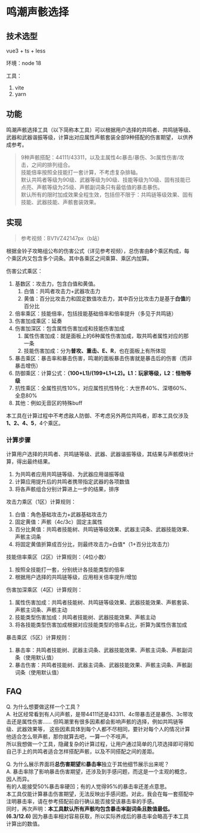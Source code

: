 # 鸣潮声骸选择

## 技术选型

vue3 + ts + less

环境：node 18

工具：

1. vite
2. yarn

## 功能

鸣潮声骸选择工具（以下简称本工具）可以根据用户选择的共鸣者、共鸣链等级、武器和武器谐振等级，计算出对应属性声骸套装全部9种搭配的伤害期望，
以供养成参考。

> 9种声骸搭配：44111/43311，以及主属性4c暴击/暴伤、3c属性伤害/攻击，之间的排列组合。  
> 技能倍率按照全技能打一套计算，不考虑复杂排轴。  
> 默认共鸣者等级为90级、武器等级为90级、技能等级为10级、固有技能已点亮、声骸等级为25级、声骸副词条只有最低值的暴击暴伤。  
> 默认所有的限时加成效果全程生效，包括但不限于：共鸣链等级效果、固有技能、武器技能、声骸套装效果。

## 实现

> 参考视频：BV1VZ42147px（b站）

根据金铃子攻略组公布的伤害公式（详见参考视频），总伤害由**8**个乘区构成，每个乘区内又包含多个词条。其中各乘区之间乘算、乘区内加算。

伤害公式乘区：

1. 基数区：攻击力，包含白值和黄值。
    1. 白值：共鸣者攻击力+武器攻击力
    2. 黄值：百分比攻击力和固定数值攻击力，其中百分比攻击力是基于**白值**的百分比
2. 倍率乘区：技能倍率，包括技能基础倍率和倍率提升（多见于共鸣链）
3. 伤害加成乘区：延奏
4. 伤害加深区：包含属性伤害加成和技能伤害加成
    1. 属性伤害加成：就是面板上的6种属性伤害加成，取共鸣者属性对应的那一条
    2. 技能伤害加成：分为**普攻、重击、E、R**，也在面板上有所体现
5. 暴击乘区：暴击率和暴击伤害，鸣潮的面板暴击伤害就是暴击后的伤害（而非暴击增伤）
6. 防御乘区：计算公式：**（100+L1)/(199+L1+L2)。L1：玩家等级，L2：怪物等级**
7. 抗性乘区：全属性抗性10%，对应属性抗性特化：大世界40%、深塔60%、全息80%
8. 其他：例如无音区的特殊buff

本工具在计算过程中不考虑敌人防御、不考虑另外两位共鸣者，即本工具仅涉及**1、2、4、5**，4个乘区。

### 计算步骤

计算用户选择的共鸣者、共鸣链等级、武器、武器谐振等级，其结果与声骸模块计算，得出最终结果。

1. 为共鸣者应用共鸣链等级、为武器应用谐振等级
2. 计算应用提升后的共鸣者携带指定武器的各项数值
3. 将各声骸组合分别计算进上一步的结果，排序

攻击力乘区（1区）计算规则：

1. 白值：角色基础攻击力+武器基础攻击力
2. 固定黄值：声骸（4c/3c）固定主属性
3. 百分比黄值：共鸣者技能树、共鸣链等级效果、武器主词条、武器技能效果、声骸主词条
4. 将固定黄值折算成百分比，则最终攻击力=白值*（1+百分比攻击力）

技能倍率乘区（2区）计算规则：（4位小数）

1. 按照全技能打一套，分别统计各技能类型的倍率
2. 根据用户选择的共鸣链等级，应用相关倍率提升/增加

伤害加深乘区（4区）计算规则：

1. 属性伤害加成：共鸣者技能树、共鸣链等级效果、武器技能效果、声骸套装、声骸主词条、声骸主动
2. 技能类型伤害加成：共鸣者技能树、武器技能效果、声骸主动
3. 将各技能类型伤害加成根据对应技能类型的倍率占比，折算为属性伤害加成

暴击乘区（5区）计算规则：

1. 暴击率：共鸣者技能树、武器主词条、武器技能效果、声骸主词条、声骸副词条（使用默认值）
2. 暴击伤害：共鸣者技能树、武器主词条、武器技能效果、声骸主词条、声骸副词条（使用默认值）

## FAQ

Q. 为什么想要做这样一个工具？  
A. 社区经常看到有人问声骸，是带44111还是43311、4c带暴击还是暴伤、3c带攻击还是属性伤害……
但鸣潮里有很多因素都会影响声骸的选择，例如共鸣链等级、武器效果等，
这些因素具体到每个人都不尽相同，要针对每个人的情况计算他适合怎么带声骸，那你就算去吧，一算一个不吱声。  
所以我想做一个工具，隐藏复杂的计算过程，让用户通过简单的几项选择即可得知自己手上的共鸣者适合怎样搭配声骸，以及不同搭配之间的差距。

Q. 为什么展示界面将**总伤害期望**和**暴击率**独立于其他细节展示出来呢？  
A. 暴击率除了影响暴击伤害期望，还涉及到手感问题，而这是一个主观的概念，因人而异。  
有的人能接受50%暴击率硬凹；有的人觉得95%的暴击率还差点意思。  
本工具仅能计算暴击伤害期望，无法反映出手感问题。对此，我会在每一套搭配中注明暴击率，请在参考搭配前自行确认能否接受该暴击率的手感。  
同时，再次声明：**本工具默认所有声骸均包含暴击率副词条且数值最低。(6.3/12.6)**
因为暴击率相对容易获取，所以实际养成后的暴击率会略高于本工具计算出的数值。
